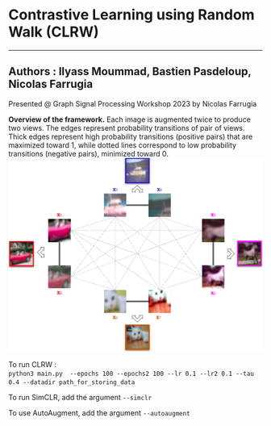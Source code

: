 # Contrastive Learning using Random Walk (CLRW)
---
Authors : Ilyass Moummad, Bastien Pasdeloup, Nicolas Farrugia
---
Presented @ Graph Signal Processing Workshop 2023 by Nicolas Farrugia

**Overview of the framework.** Each image is augmented twice to produce two views. The edges represent probability transitions of pair of views. Thick edges represent high probability transitions (positive pairs) that are maximized toward 1, while dotted lines correspond to low probability transitions (negative pairs), minimized toward 0.\
![alt text](https://github.com/ilyassmoummad/CLRW/blob/master/CLRW_fig.png)

To run CLRW :\
```python3 main.py  --epochs 100 --epochs2 100 --lr 0.1 --lr2 0.1 --tau 0.4 --datadir path_for_storing_data```

To run SimCLR, add the argument ```--simclr```

To use AutoAugment, add the argument ```--autoaugment```
